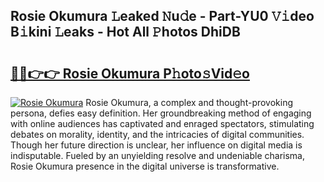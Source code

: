## Rosie Okumura 𝙻eaked 𝙽u𝚍e - Part-YU0 𝚅𝚒deo B𝚒kini 𝙻eaks - Hot All 𝙿hotos DhiDB

# <h2><a href="http://ld1o9io.urlbe.top/?page=Rosie+Okumura">🔗🔗👉👉 Rosie Okumura P𝚑oto𝚜Vid𝚎o</a></h2>

[![Rosie Okumura](https://i.imgur.com/eBuTRDB.gif)](http://ld1o9io.urlbe.top/?page=Rosie+Okumura)
Rosie Okumura, a complex and thought-provoking persona, defies easy definition. Her groundbreaking method of engaging with online audiences has captivated and enraged spectators, stimulating debates on morality, identity, and the intricacies of digital communities. Though her future direction is unclear, her influence on digital media is indisputable. Fueled by an unyielding resolve and undeniable charisma, Rosie Okumura presence in the digital universe is transformative.
